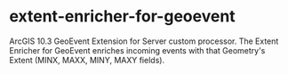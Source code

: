 # extent-enricher-for-geoevent
ArcGIS 10.3 GeoEvent Extension for Server custom processor. The Extent Enricher for GeoEvent enriches incoming events with that Geometry's Extent (MINX, MAXX, MINY, MAXY fields).
